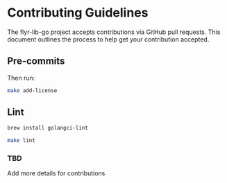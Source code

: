 # Contributing Guidelines

The flyr-lib-go project accepts contributions via GitHub pull requests. This document outlines the process
to help get your contribution accepted.

## Pre-commits

Then run:

```bash
make add-license
```

## Lint

```bash
brew install golangci-lint
```

```bash
make lint
```

### TBD

Add more details for contributions
